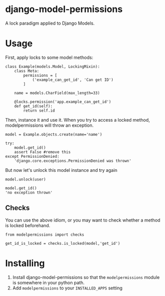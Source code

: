 django-model-permissions
========================

A lock paradigm applied to Django Models.


Usage
=====

First, apply locks to some model methods:

    class Example(models.Model, LockingMixin):
        class Meta:
            permissions = [
                ('example_can_get_id', 'Can get ID')
            ]
        
        name = models.CharField(max_length=33)
        
        @locks.permission('app.example_can_get_id')
        def get_id(self):
            return self.id
    
Then, instance it and use it. When you try to access a locked method,
modelpermissions will throw an exception.

    model = Example.objects.create(name='name')
    
    try:
        model.get_id()
        assert False #remove this
    except PermissionDenied:
        'django.core.exceptions.PermissionDenied was thrown'

But now let's unlock this model instance and try again

    model.unlock(user)
    
    model.get_id()
    'no exception thrown'


Checks
------
You can use the above idiom, or you may want to check whether a method is locked beforehand.

    from modelpermissions import checks
    
    get_id_is_locked = checks.is_locked(model,'get_id')


Installing
==========

1. Install django-model-permissions so that the `modelpermissions` module is somewhere in your python path.
2. Add `modelpermissions` to your `INSTALLED_APPS` setting



